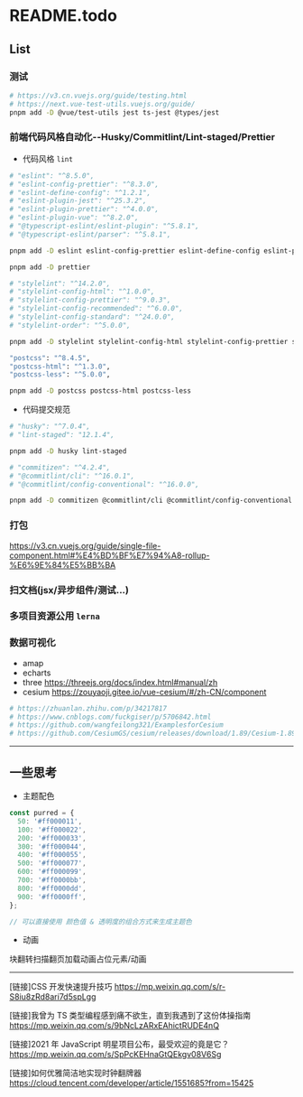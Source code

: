 # README.todo

## List

### 测试

```sh
# https://v3.cn.vuejs.org/guide/testing.html
# https://next.vue-test-utils.vuejs.org/guide/
pnpm add -D @vue/test-utils jest ts-jest @types/jest
```

### 前端代码风格自动化--Husky/Commitlint/Lint-staged/Prettier

- 代码风格 `lint`

```sh
# "eslint": "^8.5.0",
# "eslint-config-prettier": "^8.3.0",
# "eslint-define-config": "^1.2.1",
# "eslint-plugin-jest": "^25.3.2",
# "eslint-plugin-prettier": "^4.0.0",
# "eslint-plugin-vue": "^8.2.0",
# "@typescript-eslint/eslint-plugin": "^5.8.1",
# "@typescript-eslint/parser": "^5.8.1",

pnpm add -D eslint eslint-config-prettier eslint-define-config eslint-plugin-jest eslint-plugin-prettier eslint-plugin-vue @typescript-eslint/eslint-plugin @typescript-eslint/parser

pnpm add -D prettier

# "stylelint": "^14.2.0",
# "stylelint-config-html": "^1.0.0",
# "stylelint-config-prettier": "^9.0.3",
# "stylelint-config-recommended": "^6.0.0",
# "stylelint-config-standard": "^24.0.0",
# "stylelint-order": "^5.0.0",

pnpm add -D stylelint stylelint-config-html stylelint-config-prettier stylelint-config-recommended stylelint-config-standard stylelint-order

"postcss": "^8.4.5",
"postcss-html": "^1.3.0",
"postcss-less": "^5.0.0",

pnpm add -D postcss postcss-html postcss-less
```

- 代码提交规范

```sh
# "husky": "^7.0.4",
# "lint-staged": "12.1.4",

pnpm add -D husky lint-staged

# "commitizen": "^4.2.4",
# "@commitlint/cli": "^16.0.1",
# "@commitlint/config-conventional": "^16.0.0",

pnpm add -D commitizen @commitlint/cli @commitlint/config-conventional
```

### 打包

https://v3.cn.vuejs.org/guide/single-file-component.html#%E4%BD%BF%E7%94%A8-rollup-%E6%9E%84%E5%BB%BA

### 扫文档(jsx/异步组件/测试...)

### 多项目资源公用 `lerna`

### 数据可视化

- amap
- echarts
- three https://threejs.org/docs/index.html#manual/zh
- cesium https://zouyaoji.gitee.io/vue-cesium/#/zh-CN/component

```sh
# https://zhuanlan.zhihu.com/p/34217817
# https://www.cnblogs.com/fuckgiser/p/5706842.html
# https://github.com/wangfeilong321/ExamplesforCesium
# https://github.com/CesiumGS/cesium/releases/download/1.89/Cesium-1.89.zip
```

----

## 一些思考

- 主题配色

```js
const purred = {
  50: '#ff000011',
  100: '#ff000022',
  200: '#ff000033',
  300: '#ff000044',
  400: '#ff000055',
  500: '#ff000077',
  600: '#ff000099',
  700: '#ff0000bb',
  800: '#ff0000dd',
  900: '#ff0000ff',
};

// 可以直接使用 颜色值 & 透明度的组合方式来生成主题色
```

- 动画

块翻转扫描翻页加载动画占位元素/动画

----

[链接]CSS 开发快速提升技巧 https://mp.weixin.qq.com/s/r-S8iu8zRd8ari7d5spLgg

[链接]我曾为 TS 类型编程感到痛不欲生，直到我遇到了这份体操指南 https://mp.weixin.qq.com/s/9bNcLzARxEAhictRUDE4nQ

[链接]2021 年 JavaScript 明星项目公布，最受欢迎的竟是它？ https://mp.weixin.qq.com/s/SpPcKEHnaGtQEkgv08V6Sg

[链接]如何优雅简洁地实现时钟翻牌器 https://cloud.tencent.com/developer/article/1551685?from=15425
